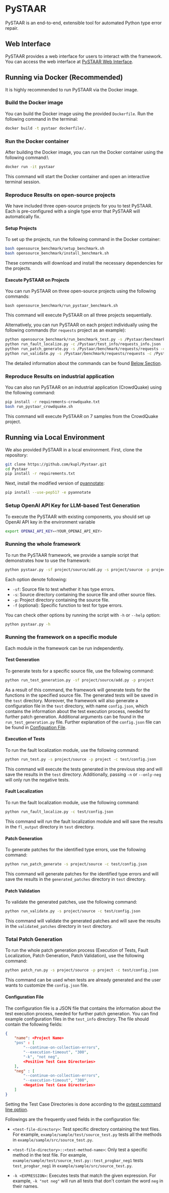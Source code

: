 # PySTAAR

PySTAAR is an end-to-end, extensible tool for automated Python type error repair. 

## Web Interface

PySTAAR provides a web interface for users to interact with the framework.
You can access the web interface at [PySTAAR Web Interface](https://pystaar.org).

## Running via Docker (Recommended)
It is highly recommended to run PySTAAR via the Docker image.

### Build the Docker image
You can build the Docker image using the provided `Dockerfile`. Run the following command in the terminal:
```bash
docker build -t pystaar dockerfile/.
```

### Run the Docker container
After building the Docker image, you can run the Docker container using the following command:\
```bash
docker run -it pystaar
```
This command will start the Docker container and open an interactive terminal session.

### Reproduce Results on open-source projects
We have included three open-source projects for you to test PySTAAR. 
Each is pre-configured with a single type error that PySTAAR will automatically fix.

#### Setup Projects
To set up the projects, run the following command in the Docker container:
```bash
bash opensource_benchmark/setup_benchmark.sh
bash opensource_benchmark/install_benchmark.sh
```
These commands will download and install the necessary dependencies for the projects.

#### Execute PySTAAR on Projects
You can run PySTAAR on three open-source projects using the following commands:
```
bash opensource_benchmark/run_pystaar_benchmark.sh
```
This command will execute PySTAAR on all three projects sequentially.

Alternatively, you can run PySTAAR on each project individually using the following commands (for `requests` project as an example):
```bash
python opensource_benchmark/run_benchmark_test.py -s /Pystaar/benchmark/requests/requests -p /Pystaar/benchmark/requests -c /Pystaar/test_info/requests_info.json
python run_fault_localize.py -c /Pystaar/test_info/requests_info.json
python run_patch_generate.py -s /Pystaar/benchmark/requests/requests -c /Pystaar/test_info/requests_info.json
python run_validate.py -s /Pystaar/benchmark/requests/requests -c /Pystaar/test_info/requests_info.json
```
The detailed information about the commands can be found [Below Section](#running-the-framework-on-a-specific-module).


### Reproduce Results on industrial application
You can also run PySTAAR on an industrial application (CrowdQuake) using the following command:
```bash
pip install -r requirements-crowdquake.txt
bash run_pystaar_crowdquake.sh
```
This command will execute PySTAAR on 7 samples from the CrowdQuake project.

## Running via Local Environment
We also provided PySTAAR in a local environment. First, clone the repository:

```bash
git clone https://github.com/kupl/Pystaar.git
cd Pystaar
pip install -r requirements.txt
``` 

Next, install the modified version of [pyannotate](https://github.com/dropbox/pyannotate):

```bash
pip install --use-pep517 -e pyannotate
```

### Setup OpenAI API Key for LLM-based Test Generation  

To execute the PySTAAR with existing components, you should set up OpenAI API key in the environment variable
```bash
export OPENAI_API_KEY=<YOUR_OPENAI_API_KEY>
```

### Running the whole framework
To run the PySTAAR framework, we provide a sample script that demonstrates how to use the framework:

```bash
python pystaar.py -sf project/source/add.py -s project/source -p project -f test
```

Each option denote following:
- `-sf`: Source file to test whether it has type errors.
- `-s`: Source directory containing the source file and other source files.
- `-p`: Project directory containing the source file.
- `-f` (optional): Specific function to test for type errors.

You can check other options by running the script with `-h` or `--help` option:
```bash
python pystaar.py -h
```


### Running the framework on a specific module
Each module in the framework can be run independently. 

#### Test Generation 
To generate tests for a specific source file, use the following command:

```bash
python run_test_generation.py -sf project/source/add.py -p project
```

As a result of this command, the framework will generate tests for the functions in the specified source file. The generated tests will be saved in the `test` directory. Moreover, the framework will also generate a configuration file in the `test` directory, with name `config.json`, which contains the information about the test execution process, needed for further patch generation. Additional arguments can be found in the `run_test_generation.py` file. Further explanation of the `config.json` file can be found in [Configuation File](#configuration-file).

#### Execution of Tests
To run the fault localization module, use the following command:
```bash
python run_test.py -s project/source -p project -c test/config.json
```

This command will execute the tests generated in the previous step and will save the results in the `test` directory. Additionally, passing `-n` or `--only-neg` will only run the negative tests.

#### Fault Localization
To run the fault localization module, use the following command:
```bash
python run_fault_localize.py -c test/config.json
```
This command will run the fault localization module and will save the results in the `fl_output` directory in `test` directory. 

#### Patch Generation
To generate patches for the identified type errors, use the following command:
```bash
python run_patch_generate -s project/source -c test/config.json
```
This command will generate patches for the identified type errors and will save the results in the `generated_patches` directory in `test` directory.

#### Patch Validation
To validate the generated patches, use the following command:
```bash
python run_validate.py -s project/source -c test/config.json
```
This command will validate the generated patches and will save the results in the `validated_patches` directory in `test` directory. 

### Total Patch Generation
To run the whole patch generation process (Execution of Tests, Fault Localization, Patch Generation, Patch Validation), use the following command:
```bash
python patch_run.py -s project/source -p project -c test/config.json
```
This command can be used when tests are already generated and the user wants to customize the `config.json` file.

#### Configuration File
The configuration file is a JSON file that contains the information about the test execution process, needed for further patch generation. 
You can find example configuration files in the `test_info` directory.
The file should contain the following fields:

```json
{
    "name": <Project Name>
    "pos" : [
        "--continue-on-collection-errors", 
        "--execution-timeout", "300", 
        "-k", "not neg",
        <Positive Test Case Directories>
    ],
    "neg" : [
        "--continue-on-collection-errors", 
        "--execution-timeout", "300", 
        <Negative Test Case Directories>
    ]
}
```

Setting the Test Case Directories is done according to the [pytest command line option](https://docs.pytest.org/en/stable/reference/reference.html#ini-options-ref).

Followings are the frequently used fields in the configuration file:
- `<test-file-directory>`: Test specific directory containing the test files. For example, `example/sample/test/source_test.py` tests all the methods in `example/sample/src/source_test.py`.

- `<test-file-directory>::<test-method-name>`: Only test a specific method in the test file.
For example, `example/sample/test/source_test.py::test_progbar_neg1` tests `test_progbar_neg1` in `example/sample/src/source_test.py`.

- `-k <EXPRESSION>`: Executes tests that match the given expression. For example, `-k "not neg"` will run all tests that don't contain the word `neg` in their names.
